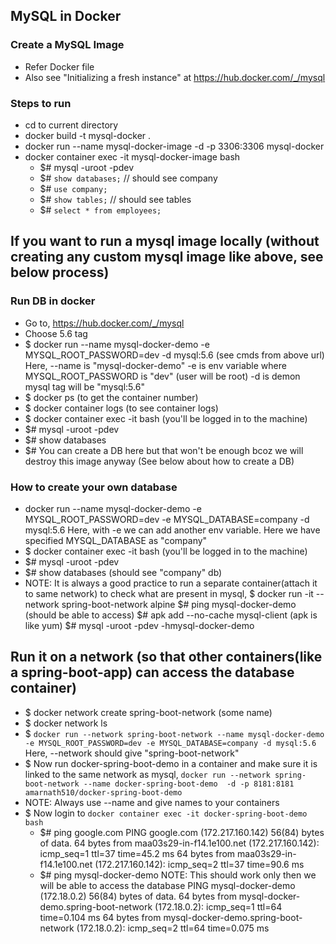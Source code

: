 ## MySQL in Docker

### Create a MySQL Image
- Refer Docker file
- Also see "Initializing a fresh instance" at https://hub.docker.com/_/mysql

### Steps to run
- cd to current directory
- docker build -t mysql-docker .
- docker run --name mysql-docker-image -d -p 3306:3306 mysql-docker
- docker container exec -it mysql-docker-image bash
  - $# mysql -uroot -pdev
  - $# `show databases;`  // should see company
  - $# `use company;`
  - $# `show tables;`     // should see tables
  - $# `select * from employees;`


## If you want to run a mysql image locally (without creating any custom mysql image like above, see below process)

### Run DB in docker
- Go to, https://hub.docker.com/_/mysql
- Choose 5.6 tag
- $ docker run --name mysql-docker-demo -e MYSQL_ROOT_PASSWORD=dev -d mysql:5.6   (see cmds from above url)
    Here,
    --name is "mysql-docker-demo"
    -e is env variable where MYSQL_ROOT_PASSWORD is "dev" (user will be root)
    -d is demon
    mysql tag will be "mysql:5.6"
- $ docker ps (to get the container number)
- $ docker container logs <con-id> (to see container logs)
- $ docker container exec -it <con-id> bash (you'll be logged in to the machine)
- $# mysql -uroot -pdev
- $# show databases
- $# You can create a DB here but that won't be enough bcoz we will destroy this image anyway (See below about how to create a DB)


### How to create your own database
- docker run --name mysql-docker-demo -e MYSQL_ROOT_PASSWORD=dev -e MYSQL_DATABASE=company -d mysql:5.6
  Here, with -e we can add another env variable. Here we have specified MYSQL_DATABASE as "company"
- $ docker container exec -it <con-id> bash (you'll be logged in to the machine)
- $# mysql -uroot -pdev
- $# show databases    (should see "company" db)
- NOTE: It is always a good practice to run a separate container(attach it to same network) to check what are present in mysql,
  $ docker run -it --network spring-boot-network alpine
    $# ping mysql-docker-demo   (should be able to access)
    $# apk add --no-cache  mysql-client   (apk is like yum)
    $# mysql -uroot -pdev -hmysql-docker-demo


## Run it on a network (so that other containers(like a spring-boot-app) can access the database container)
- $ docker network create spring-boot-network  (some name)
- $ docker network ls
- $ `docker run --network spring-boot-network --name mysql-docker-demo -e MYSQL_ROOT_PASSWORD=dev -e MYSQL_DATABASE=company -d mysql:5.6`
  Here,
  --network should give "spring-boot-network"
- $ Now run docker-spring-boot-demo in a container and make sure it is linked to the same network as mysql,
  `docker run --network spring-boot-network --name docker-spring-boot-demo  -d -p 8181:8181 amarnath510/docker-spring-boot-demo`
- NOTE: Always use --name and give names to your containers
- $ Now login to `docker container exec -it docker-spring-boot-demo bash`
  - $# ping google.com
    PING google.com (172.217.160.142) 56(84) bytes of data.
    64 bytes from maa03s29-in-f14.1e100.net (172.217.160.142): icmp_seq=1 ttl=37 time=45.2 ms
    64 bytes from maa03s29-in-f14.1e100.net (172.217.160.142): icmp_seq=2 ttl=37 time=90.6 ms
  - $# ping mysql-docker-demo       NOTE: This should work only then we will be able to access the database
    PING mysql-docker-demo (172.18.0.2) 56(84) bytes of data.
    64 bytes from mysql-docker-demo.spring-boot-network (172.18.0.2): icmp_seq=1 ttl=64 time=0.104 ms
    64 bytes from mysql-docker-demo.spring-boot-network (172.18.0.2): icmp_seq=2 ttl=64 time=0.075 ms

